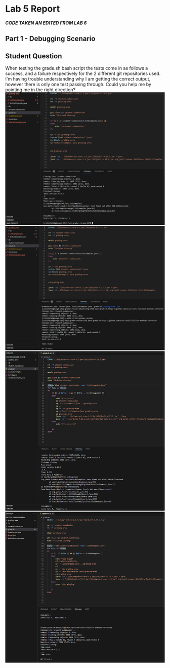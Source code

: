 # Lab 5 Report

***CODE TAKEN AN EDITED FROM LAB 6***

## **Part 1 - Debugging Scenario**
Student Question
---
When testing the grade.sh bash script the tests come in as follows a success, and a failure respectively for the 2 different git repositories used. I'm having trouble understanding why I am getting the correct output, however there is only one test passing through. Could you help me by pointing me in the right direction?
![Ff](Photos/LabRep5/Fail_fail.png)
![Fs](Photos/LabRep5/Fail_Suc.png)
![Sf](Photos/LabRep5/Suc_Fail.png)
![Ss](Photos/LabRep5/Suc_Suc.png)
